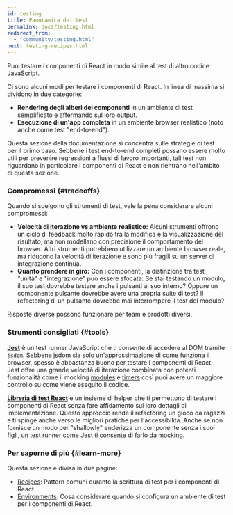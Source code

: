 ```yaml
---
id: testing
title: Panoramica dei test
permalink: docs/testing.html
redirect_from:
  - "community/testing.html"
next: testing-recipes.html
---
```


Puoi testare i componenti di React in modo simile al test di altro codice JavaScript.

Ci sono alcuni modi per testare i componenti di React. In linea di massima si dividono in due categorie:

* **Rendering degli alberi dei componenti** in un ambiente di test semplificato e affermando sul loro output.
* **Esecuzione di un'app completa** in un ambiente browser realistico (noto anche come test "end-to-end").

Questa sezione della documentazione si concentra sulle strategie di test per il primo caso. Sebbene i test end-to-end completi possano essere molto utili per prevenire regressioni a flussi di lavoro importanti, tali test non riguardano in particolare i componenti di React e non rientrano nell'ambito di questa sezione.

### Compromessi {#tradeoffs}


Quando si scelgono gli strumenti di test, vale la pena considerare alcuni compromessi:

* **Velocità di iterazione vs ambiente realistico:** Alcuni strumenti offrono un ciclo di feedback molto rapido tra la modifica e la visualizzazione del risultato, ma non modellano con precisione il comportamento del browser. Altri strumenti potrebbero utilizzare un ambiente browser reale, ma riducono la velocità di iterazione e sono più fragili su un server di integrazione continua.
* **Quanto prendere in giro:** Con i componenti, la distinzione tra test "unità" e "integrazione" può essere sfocata. Se stai testando un modulo, il suo test dovrebbe testare anche i pulsanti al suo interno? Oppure un componente pulsante dovrebbe avere una propria suite di test? Il refactoring di un pulsante dovrebbe mai interrompere il test del modulo?

Risposte diverse possono funzionare per team e prodotti diversi.

### Strumenti consigliati {#tools}

**[Jest](https://facebook.github.io/jest/)** è un test runner JavaScript che ti consente di accedere al DOM tramite [`jsdom`](/docs/testing-environments.html#mocking-a-rendering-surface). Sebbene jsdom sia solo un'approssimazione di come funziona il browser, spesso è abbastanza buono per testare i componenti di React. Jest offre una grande velocità di iterazione combinata con potenti funzionalità come il mocking [modules](/docs/testing-environments.html#mocking-modules) e [timers](/docs/testing-environments.html#mocking-timers) così puoi avere un maggiore controllo su come viene eseguito il codice.

**[Libreria di test React](https://testing-library.com/react)** è un insieme di helper che ti permettono di testare i componenti di React senza fare affidamento sui loro dettagli di implementazione. Questo approccio rende il refactoring un gioco da ragazzi e ti spinge anche verso le migliori pratiche per l'accessibilità. Anche se non fornisce un modo per "shallowly" enderizza un componente senza i suoi figli, un test runner come Jest ti consente di farlo da [mocking](/docs/testing-recipes.html#mocking-modules).

### Per saperne di più {#learn-more}

Questa sezione è divisa in due pagine:

- [Recipes](/docs/testing-recipes.html): Pattern comuni durante la scrittura di test per i componenti di React.
- [Environments](/docs/testing-environments.html): Cosa considerare quando si configura un ambiente di test per i componenti di React.
